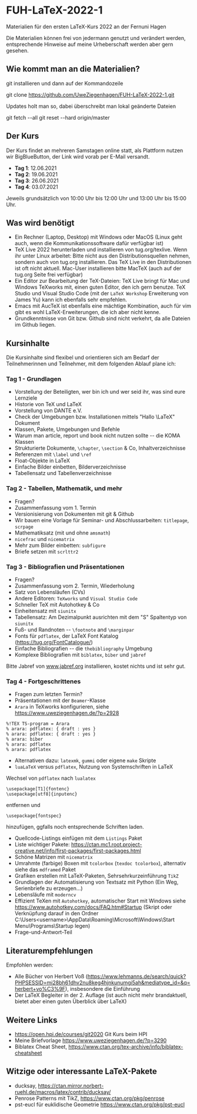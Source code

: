 # FUH-LaTeX-2022-1

Materialien für den ersten LaTeX-Kurs 2022 an der Fernuni Hagen

Die Materialien können frei von jedermann genutzt und verändert werden, entsprechende Hinweise auf meine Urheberschaft werden aber gern gesehen.

## Wie kommt man an die Materialien?

git installieren und dann auf der Kommandozeile

git clone https://github.com/UweZiegenhagen/FUH-LaTeX-2022-1.git

Updates holt man so, dabei überschreibt man lokal geänderte Dateien

git fetch --all
git reset --hard origin/master

## Der Kurs

Der Kurs findet an mehreren Samstagen online statt, als Plattform nutzen wir BigBlueButton, der Link wird vorab per E-Mail versandt.

* **Tag 1**: 12.06.2021
* **Tag 2**: 19.06.2021
* **Tag 3**: 26.06.2021
* **Tag 4**: 03.07.2021

Jeweils grundsätzlich von 10:00 Uhr bis 12:00 Uhr und 13:00 Uhr bis 15:00 Uhr.

## Was wird benötigt

* Ein Rechner (Laptop, Desktop) mit Windows oder MacOS (Linux geht auch, wenn die Kommunikationssoftware dafür verfügbar ist)
* TeX Live 2022 herunterladen und installieren von tug.org/texlive. Wenn ihr unter Linux arbeitet: Bitte nicht aus den Distributionsquellen nehmen, sondern auch von tug.org installieren. Das TeX Live in den Distributionen ist oft nicht aktuell. Mac-User installieren bitte MacTeX (auch auf der tug.org Seite frei verfügbar)
* Ein Editor zur Bearbeitung der TeX-Dateien: TeX Live bringt für Mac und Windows TeXworks mit, einen guten Editor, den ich gern benutze. TeX Studio und Visual Studio Code (mit der ``LaTeX Workshop`` Erweiterung von James Yu) kann ich ebenfalls sehr empfehlen.
* Emacs mit AucTeX ist ebenfalls eine mächtige Kombination, auch für vim gibt es wohl LaTeX-Erweiterungen, die ich aber nicht kenne.
* Grundkenntnisse von Git bzw. Github sind nicht verkehrt, da alle Dateien im Github liegen.

## Kursinhalte

Die Kursinhalte sind flexibel und orientieren sich am Bedarf der Teilnehmerinnen und Teilnehmer, mit dem folgenden Ablauf plane ich:

### Tag 1 - Grundlagen

* Vorstellung der Beteiligten, wer bin ich und wer seid ihr, was sind eure Lernziele
* Historie von TeX und LaTeX
* Vorstellung von DANTE e.V.
* Check der Umgebungen bzw. Installationen mittels "Hallo \LaTeX" Dokument
* Klassen, Pakete, Umgebungen und Befehle
* Warum man article, report und book nicht nutzen sollte -- die KOMA Klassen
* Strukturierte Dokumente, ``\chapter``, ``\section`` & Co, Inhaltverzeichnisse
* Referenzen mit ``\label`` und ``\ref``
* Float-Objekte in LaTeX
* Einfache Bilder einbetten, Bilderverzeichnisse
* Tabellensatz und Tabellenverzeichnisse

### Tag 2 - Tabellen, Mathematik, und mehr

* Fragen?
* Zusammenfassung vom 1. Termin
* Versionisierung von Dokumenten mit git & Github
* Wir bauen eine Vorlage für Seminar- und Abschlussarbeiten: ``titlepage``, ``scrpage``
* Mathematiksatz (mit und ohne ``amsmath``)
* ``nicefrac`` und ``nicematrix``
* Mehr zum Bilder einbetten: ``subfigure``
* Briefe setzen mit ``scrlttr2``

### Tag 3 - Bibliografien und Präsentationen

* Fragen?
* Zusammenfassung vom 2. Termin, Wiederholung
* Satz von Lebensläufen (CVs)
* Andere Editoren: ``TeXworks`` und ``Visual Studio Code``
* Schneller TeX mit Autohotkey & Co
* Einheitensatz mit ``siunitx``
* Tabellensatz: Am Dezimalpunkt ausrichten mit dem "S" Spaltentyp von ``siunitx``
* Fuß- und Randnoten -- ``\footnote`` and ``\marginpar``
* Fonts für ``pdflatex``, der LaTeX Font Katalog (https://tug.org/FontCatalogue/)
* Einfache Bibliografien -- die ``thebibliography`` Umgebung
* Komplexe Bibliografien mit ``biblatex``, ``biber`` und ``jabref``

Bitte Jabref von www.jabref.org installieren, kostet nichts und ist sehr gut.

### Tag 4 - Fortgeschrittenes

* Fragen zum letzten Termin?
* Präsentationen mit der ``Beamer``-Klasse
* ``Arara`` in TeXworks konfigurieren, siehe https://www.uweziegenhagen.de/?p=2928

```
%!TEX TS-program = Arara
% arara: pdflatex: { draft : yes }
% arara: pdflatex: { draft : yes }
% arara: biber
% arara: pdflatex
% arara: pdflatex
```

* Alternativen dazu: ``latexmk``, ``gummi`` oder eigene ``make`` Skripte
* ``luaLaTeX`` versus ``pdflatex``, Nutzung von Systemschriften in LaTeX

Wechsel von ``pdflatex`` nach ``lualatex``

```
\usepackage[T1]{fontenc}
\usepackage[utf8]{inputenc}
```
entfernen und

```
\usepackage{fontspec}
```

hinzufügen, ggfalls noch entsprechende Schriften laden.

* Quellcode-Listings einfügen mit dem ``Listings`` Paket
* Liste wichtiger Pakete: https://ctan.mc1.root.project-creative.net/info/first-packages/first-packages.html
* Schöne Matrizen mit ``nicematrix``
* Umrahmte (farbige) Boxen mit ``tcolorbox`` (``texdoc tcolorbox``), alternativ siehe das ``mdframed`` Paket
* Grafiken erstellen mit LaTeX-Paketen, Sehrsehrkurzeinführung ``TikZ``
* Grundlagen der Automatisierung von Textsatz mit Python (Ein Weg, Serienbriefe zu erzeugen...)
* Lebensläufe mit ``moderncv``
* Effizient TeXen mit ``Autohotkey``, automatischer Start mit Windows siehe https://www.autohotkey.com/docs/FAQ.htm#Startup (Skript oder Verknüpfung darauf in den Ordner C:\Users\<username>\AppData\Roaming\Microsoft\Windows\Start Menu\Programs\Startup legen)
* Frage-und-Antwort-Teil


## Literaturempfehlungen

Empfohlen werden:

* Alle Bücher von Herbert Voß (https://www.lehmanns.de/search/quick?PHPSESSID=mi28bh61dhv2nu8keg4hjnkunumgi5ah&mediatype_id=&q=herbert+vo%C3%9F), insbesondere die Einführung
* Der LaTeX Begleiter in der 2. Auflage (ist auch nicht mehr brandaktuell, bietet aber einen guten Überblick über LaTeX)

## Weitere Links

* https://open.hpi.de/courses/git2020 Git Kurs beim HPI
* Meine Briefvorlage https://www.uweziegenhagen.de/?p=3290
* Biblatex Cheat Sheet, https://www.ctan.org/tex-archive/info/biblatex-cheatsheet

## Witzige oder interessante LaTeX-Pakete

* ducksay, https://ctan.mirror.norbert-ruehl.de/macros/latex/contrib/ducksay/
* Penrose Patterns mit TikZ, https://www.ctan.org/pkg/penrose
* pst-eucl für euklidische Geometrie https://www.ctan.org/pkg/pst-eucl
